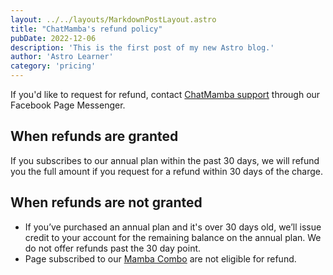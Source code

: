 ```yaml
---
layout: ../../layouts/MarkdownPostLayout.astro
title: "ChatMamba's refund policy"
pubDate: 2022-12-06
description: 'This is the first post of my new Astro blog.'
author: 'Astro Learner'
category: 'pricing'
---
```


If you'd like to request for refund, contact [ChatMamba support](https://m.me/ChatMamba) through our Facebook Page Messenger.

## When refunds are granted

If you subscribes to our annual plan within the past 30 days, we will refund you the full amount if you request for a refund within 30 days of the charge.

## When refunds are not granted

- If you’ve purchased an annual plan and it's over 30 days old, we’ll issue credit to your account for the remaining balance on the annual plan. We do not offer refunds past the 30 day point.
- Page subscribed to our [Mamba Combo](https://home.chatmamba.com/pricing) are not eligible for refund.
